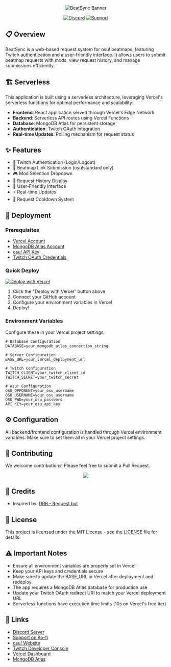 <div align="center">

![BeatSync Banner](https://capsule-render.vercel.app/api?type=waving&color=gradient&height=200&section=header&text=BeatSync&fontSize=80&fontAlignY=35&animation=twinkling&fontColor=gradient)

[![Discord](https://discordapp.com/api/guilds/903043706410643496/widget.png?style=banner2)](https://discord.gg/SNG3dh3MbR)
[![Support](https://ko-fi.com/img/githubbutton_sm.svg)](https://ko-fi.com/nanotect)

</div>

## 📋 Overview

BeatSync is a web-based request system for osu! beatmaps, featuring Twitch authentication and a user-friendly interface. It allows users to submit beatmap requests with mods, view request history, and manage submissions efficiently.

## 🏗️ Serverless

This application is built using a serverless architecture, leveraging Vercel's serverless functions for optimal performance and scalability:

- **Frontend**: React application served through Vercel's Edge Network
- **Backend**: Serverless API routes using Vercel Functions
- **Database**: MongoDB Atlas for persistent storage
- **Authentication**: Twitch OAuth integration
- **Real-time Updates**: Polling mechanism for request status

## ✨ Features

- 🔐 Twitch Authentication (Login/Logout)
- 🎵 Beatmap Link Submission (osu!standard only)
- 🎮 Mod Selection Dropdown
- 📜 Request History Display
- 🎨 User-Friendly Interface
- ⚡ Real-time Updates
- 🔄 Request Cooldown System

## 🚀 Deployment

### Prerequisites

- [Vercel Account](https://vercel.com/signup)
- [MongoDB Atlas Account](https://www.mongodb.com/cloud/atlas/register)
- [osu! API Key](https://osu.ppy.sh/home/account/edit)
- [Twitch OAuth Credentials](https://dev.twitch.tv/console/apps)

### Quick Deploy

[![Deploy with Vercel](https://vercel.com/button)](https://vercel.com/new/clone?repository-url=https://github.com/Adivise/BeatSync)

1. Click the "Deploy with Vercel" button above
2. Connect your GitHub account
3. Configure your environment variables in Vercel
4. Deploy!

### Environment Variables

Configure these in your Vercel project settings:

```env
# Database Configuration
DATABASE=your_mongodb_atlas_connection_string

# Server Configuration
BASE_URL=your_vercel_deployment_url

# Twitch Configuration
TWITCH_CLIENT=your_twitch_client_id
TWITCH_SECRET=your_twitch_secret

# osu! Configuration
OSU_OPPONENT=your_osu_username
OSU_USERNAME=your_osu_username
OSU_PWD=your_osu_password
API_KEY=your_osu_api_key
```

## ⚙️ Configuration

All backend/frontend configuration is handled through Vercel environment variables. Make sure to set them all in your Vercel project settings.

## 🤝 Contributing

We welcome contributions! Please feel free to submit a Pull Request.

<div align="center">
  <img src="https://contributors-img.web.app/image?repo=Adivise/BeatSync" />
</div>

## 🙏 Credits

- Inspired by: [DRB - Request bot](https://btmc.live/requests/)

## 📝 License

This project is licensed under the MIT License - see the [LICENSE](LICENSE) file for details.

## ⚠️ Important Notes

- Ensure all environment variables are properly set in Vercel
- Keep your API keys and credentials secure
- Make sure to update the BASE_URL in Vercel after deployment and redeploy
- The app requires a MongoDB Atlas database for production use
- Update your Twitch OAuth redirect URI to match your Vercel deployment URL
- Serverless functions have execution time limits (10s on Vercel's free tier)

## 🔗 Links

- [Discord Server](https://discord.gg/SNG3dh3MbR)
- [Support on Ko-fi](https://ko-fi.com/nanotect)
- [osu! Website](https://osu.ppy.sh)
- [Twitch Developer Console](https://dev.twitch.tv/console/apps)
- [Vercel Dashboard](https://vercel.com/dashboard)
- [MongoDB Atlas](https://www.mongodb.com/cloud/atlas)